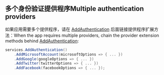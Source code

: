 ## <a name="multiple-authentication-providers"></a><span data-ttu-id="61296-101">多个身份验证提供程序</span><span class="sxs-lookup"><span data-stu-id="61296-101">Multiple authentication providers</span></span>

<span data-ttu-id="61296-102">如果应用需要多个提供程序，请在 [AddAuthentication](/dotnet/api/microsoft.extensions.dependencyinjection.authenticationservicecollectionextensions.addauthentication) 后面链接提供程序扩展方法：</span><span class="sxs-lookup"><span data-stu-id="61296-102">When the app requires multiple providers, chain the provider extension methods behind [AddAuthentication](/dotnet/api/microsoft.extensions.dependencyinjection.authenticationservicecollectionextensions.addauthentication):</span></span>

```csharp
services.AddAuthentication()
    .AddMicrosoftAccount(microsoftOptions => { ... })
    .AddGoogle(googleOptions => { ... })
    .AddTwitter(twitterOptions => { ... })
    .AddFacebook(facebookOptions => { ... });
```
